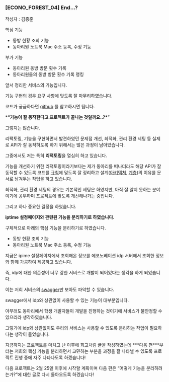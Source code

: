 ### [ECONO_FOREST_04] End…?

작성자 : 김종준

핵심 기능

- 동방 현황 조회 기능
- 동아리원 노트북 Mac 주소 등록, 수정 기능

부가 기능

- 동아리원 동방 방문 횟수 기록
- 동아리원들의 동방 방문 횟수 기록 랭킹



앞서 정리한 서비스의 기능입니다.

기능 구현의 경우 요구 사항에 맞도록 잘 마무리하였습니다.

코드가 궁금하다면 [github](https://github.com/JNU-econovation/econo-forest-be-iptime) 를 참고하시면 됩니다.

***“기능이 잘 동작한다고 프로젝트가 끝나는 것일까요..?\***”

그렇지는 않습니다.

리팩토링, 기능을 구현하면서 발견하였던 문제점 개선, 최적화, 관리 환경 세팅 등 실제로 API가 잘 동작하도록 하기 위해서는 많은 과정이 남아있습니다.

그중에서도 저는 특히 **리팩토링**을 열심히 하고 있습니다.

기능을 개선하기 위한 리팩토링이라기보다는 제가 동아리를 떠나더라도 해당 API가 잘 동작할 수 있도록 코드를 [규칙](https://github.com/JNU-econovation/econo-forest-be-iptime/blob/main/docs/design/프로젝트규칙.md)에 맞도록 잘 정리하고 설계([아키텍쳐](https://github.com/JNU-econovation/econo-forest-be-iptime/blob/main/docs/design/아키텍쳐설계.md), [계층](https://github.com/JNU-econovation/econo-forest-be-iptime/blob/main/docs/design/계층설계.md))의 이유를 문서로 남겨두는 작업을 하고 있습니다.

최적화, 관리 환경 세팅의 경우는 기본적인 세팅은 하였지만, 아직 잘 알지 못하는 분야이기에 공부하며 프로젝트에 맞도록 개선해나가는 중입니다.

그리고 하나 중요한 결정을 하였습니다.

**iptime 설정페이지와 관련된 기능을 분리하기로 하였습니다.**

구체적으로 아래의 핵심 기능을 분리하기로 하였습니다.

- 동방 현황 조회 기능
- 동아리원 노트북 Mac 주소 등록, 수정 기능



지금은 ipime 설정페이지에서 조회해온 정보를 에코노베이션 idp 서버에서 조회한 정보와 함께 가공하여 제공하고 있습니다.

즉, idp에 대한 의존성이 너무 강한 서비스로 개발이 되어있다는 생각을 하게 되었습니다.

이는 저희 서비스의 [swagger](http://43.200.230.93/swagger-ui/#/)만 보아도 파악할 수 있습니다.

swagger에서 idp와 상관없이 사용할 수 있는 기능이 대부분입니다.

아무래도 동아리에서 학생 개발자들이 개발을 진행하는 것이기에 서비스가 불안정할 수 있으리라 생각하였습니다.

그렇기에 idp와 상관없이도 우리의 서비스는 사용할 수 있도록 분리하는 작업이 필요하다는 생각이 들었습니다.

지금까지는 프로젝트를 마치고 난 이후에 회고처럼 글을 작성하였는데 ***다음 편\***부터는 저희의 핵심 기능을 분리하면서 고민하는 부분을 과정을 잘 나타낼 수 있도록 프로젝트 진행 중에 자주 나타나도록 하겠습니다!

다음 프로젝트는 2월 25일 이후에 시작할 계획이며 다음 편은 “어떻게 기능을 분리하려는가?”에 대한 글로 다시 돌아오도록 하겠습니다!
